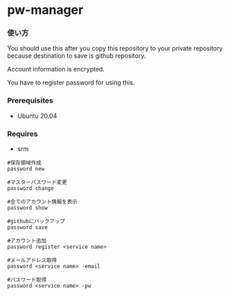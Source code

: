 # pw-manager

### 使い方
You should use this after you copy this repository to your private repository because destination to save is github repository.

Account information is encrypted.

You have to register password for using this.

### Prerequisites
* Ubuntu 20.04

### Requires
* srm

```
#保存領域作成
password new

#マスターパスワード変更
password change

#全てのアカウント情報を表示
password show

#githubにバックアップ
password save

#アカウント追加
password register <service name>

#メールアドレス取得
password <service name> -email

#パスワード取得
password <service name> -pw
```

